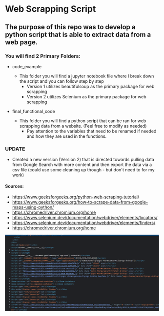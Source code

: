 # Web Scrapping Script
## The purpose of this repo was to develop a python script that is able to extract data from a web page.

### You will find 2 Primary Folders: 
- code_example 
  - This folder you will find a jupyter notebook file where I break down the script and you can follow step by step
    - Version 1 utilizes beautifulsoup as the primary package for web scrapping
    - Version 2 utilizes Selenium as the primary package for web scrapping

- final_functional_code
  - This folder you will find a python script that can be ran for web scrapping data from a website. (Feel free to modify as needed) 
    - Pay attention to the variables that need to be renamed if needed and how they are used in the functions. 


### UPDATE 
- Created a new version (Version 2) that is directed towards pulling data from Google Search with more content and then export the data via a csv file (could use some cleaning up though - but don't need to for my work)


#### Sources: 
- https://www.geeksforgeeks.org/python-web-scraping-tutorial/
- https://www.geeksforgeeks.org/how-to-scrape-data-from-google-maps-using-python/
- https://chromedriver.chromium.org/home
- https://www.selenium.dev/documentation/webdriver/elements/locators/
- https://www.selenium.dev/documentation/webdriver/elements/finders/
- https://chromedriver.chromium.org/home

![](images/readme_pic.png)
